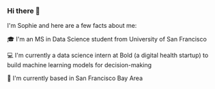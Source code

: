 ### Hi there 👋


I'm Sophie and here are a few facts about me:

🎓 I'm an MS in Data Science student from University of San Francisco

💻 I'm currently a data science intern at Bold (a digital health startup) to build machine learning models for decision-making

🌆 I'm currently based in San Francisco Bay Area

